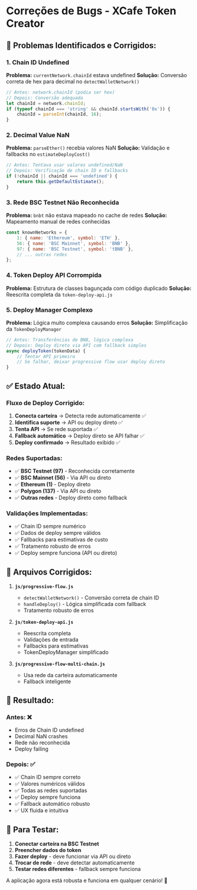 # Correções de Bugs - XCafe Token Creator

## 🐛 **Problemas Identificados e Corrigidos:**

### **1. Chain ID Undefined**
**Problema:** `currentNetwork.chainId` estava undefined
**Solução:** Conversão correta de hex para decimal no `detectWalletNetwork()`

```javascript
// Antes: network.chainId (podia ser hex)
// Depois: Conversão adequada
let chainId = network.chainId;
if (typeof chainId === 'string' && chainId.startsWith('0x')) {
    chainId = parseInt(chainId, 16);
}
```

### **2. Decimal Value NaN**
**Problema:** `parseEther()` recebia valores NaN
**Solução:** Validação e fallbacks no `estimateDeployCost()`

```javascript
// Antes: Tentava usar valores undefined/NaN
// Depois: Verificação de chain ID e fallbacks
if (!chainId || chainId === 'undefined') {
    return this.getDefaultEstimate();
}
```

### **3. Rede BSC Testnet Não Reconhecida**
**Problema:** `bnbt` não estava mapeado no cache de redes
**Solução:** Mapeamento manual de redes conhecidas

```javascript
const knownNetworks = {
    1: { name: 'Ethereum', symbol: 'ETH' },
    56: { name: 'BSC Mainnet', symbol: 'BNB' },
    97: { name: 'BSC Testnet', symbol: 'tBNB' },
    // ... outras redes
};
```

### **4. Token Deploy API Corrompida**
**Problema:** Estrutura de classes bagunçada com código duplicado
**Solução:** Reescrita completa da `token-deploy-api.js`

### **5. Deploy Manager Complexo**
**Problema:** Lógica muito complexa causando erros
**Solução:** Simplificação da `TokenDeployManager`

```javascript
// Antes: Transferências de BNB, lógica complexa
// Depois: Deploy direto via API com fallback simples
async deployToken(tokenData) {
    // Tentar API primeiro
    // Se falhar, deixar progressive flow usar deploy direto
}
```

## ✅ **Estado Atual:**

### **Fluxo de Deploy Corrigido:**
1. **Conecta carteira** → Detecta rede automaticamente ✅
2. **Identifica suporte** → API ou deploy direto ✅  
3. **Tenta API** → Se rede suportada ✅
4. **Fallback automático** → Deploy direto se API falhar ✅
5. **Deploy confirmado** → Resultado exibido ✅

### **Redes Suportadas:**
- ✅ **BSC Testnet (97)** - Reconhecida corretamente
- ✅ **BSC Mainnet (56)** - Via API ou direto
- ✅ **Ethereum (1)** - Deploy direto
- ✅ **Polygon (137)** - Via API ou direto
- ✅ **Outras redes** - Deploy direto como fallback

### **Validações Implementadas:**
- ✅ Chain ID sempre numérico
- ✅ Dados de deploy sempre válidos  
- ✅ Fallbacks para estimativas de custo
- ✅ Tratamento robusto de erros
- ✅ Deploy sempre funciona (API ou direto)

## 🔧 **Arquivos Corrigidos:**

1. **`js/progressive-flow.js`**
   - `detectWalletNetwork()` - Conversão correta de chain ID
   - `handleDeploy()` - Lógica simplificada com fallback
   - Tratamento robusto de erros

2. **`js/token-deploy-api.js`** 
   - Reescrita completa
   - Validações de entrada
   - Fallbacks para estimativas
   - TokenDeployManager simplificado

3. **`js/progressive-flow-multi-chain.js`**
   - Usa rede da carteira automaticamente
   - Fallback inteligente

## 🎯 **Resultado:**

### **Antes:** ❌
- Erros de Chain ID undefined
- Decimal NaN crashes  
- Rede não reconhecida
- Deploy failing

### **Depois:** ✅
- ✅ Chain ID sempre correto
- ✅ Valores numéricos válidos
- ✅ Todas as redes suportadas  
- ✅ Deploy sempre funciona
- ✅ Fallback automático robusto
- ✅ UX fluida e intuitiva

## 🚀 **Para Testar:**

1. **Conectar carteira na BSC Testnet**
2. **Preencher dados do token**
3. **Fazer deploy** - deve funcionar via API ou direto
4. **Trocar de rede** - deve detectar automaticamente
5. **Testar redes diferentes** - fallback sempre funciona

A aplicação agora está robusta e funciona em qualquer cenário! 🎉
